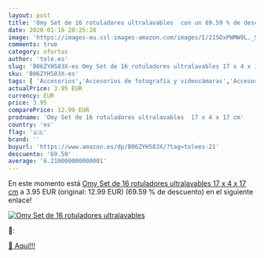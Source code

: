 ```yaml
---
layout: post
title: 'Omy Set de 16 rotuladores ultralavables  con un 69.59 % de descuento'
date: 2020-01-16 20:25:28
image: 'https://images-eu.ssl-images-amazon.com/images/I/21SOxPWMW9L._SL400_.jpg'
comments: true
category: ofertas
author: 'tole.es'
slug: 'B06ZYH583X-es Omy Set de 16 rotuladores ultralavables 17 x 4 x 17 cm'
sku: 'B06ZYH583X-es'
tags: [ 'Accesorios','Accesorios de fotografía y videocámaras','Accesorios para portátiles y netbooks','Bolsas y fundas para cámaras compactas','Bolsas y fundas para cámaras digitales','Bolsas y fundas para cámaras,  videocámaras y prismáticos','Bolsas y fundas para portátiles y netbooks','Electrónica','Fotografía y videocámaras','Informática','Mochilas para portátiles y netbooks','rotuladores', ]
actualPrice: 3.95 EUR
currency: EUR
price: 3.95
comparePrice: 12.99 EUR
prodname: 'Omy Set de 16 rotuladores ultralavables  17 x 4 x 17 cm'
country: 'es'
flag: '🇪🇸'
brand: ''
buyurl: 'https://www.amazon.es/dp/B06ZYH583X/?tag=tolees-21'
descuento: '69.59'
average: '6.210000000000001'
---
```


En este momento está [Omy Set de 16 rotuladores ultralavables  17 x 4 x 17 cm](https://www.amazon.es/dp/B06ZYH583X/?tag=tolees-21) a 3.95 EUR (original: 12.99 EUR) (69.59 %  de descuento) en el siguiente enlace!

[![Omy Set de 16 rotuladores ultralavables ](https://images-eu.ssl-images-amazon.com/images/I/21SOxPWMW9L._SL400_.jpg)](https://www.amazon.es/dp/B06ZYH583X/?tag=tolees-21)

🔎:


[🛒 Aquí!!!](https://www.amazon.es/dp/B06ZYH583X/?tag=tolees-21)
